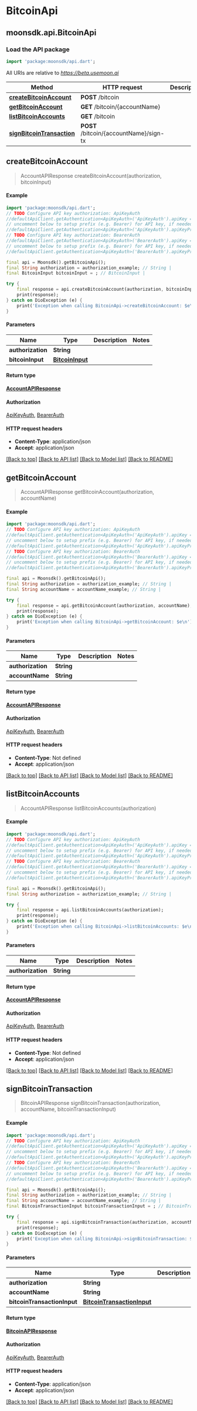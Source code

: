 # BitcoinApi

## moonsdk.api.BitcoinApi

### Load the API package

```dart
import 'package:moonsdk/api.dart';
```

All URIs are relative to _https://beta.usemoon.ai_

| Method                                                             | HTTP request                            | Description |
| ------------------------------------------------------------------ | --------------------------------------- | ----------- |
| [**createBitcoinAccount**](bitcoinapi.md#createbitcoinaccount)     | **POST** /bitcoin                       |             |
| [**getBitcoinAccount**](bitcoinapi.md#getbitcoinaccount)           | **GET** /bitcoin/{accountName}          |             |
| [**listBitcoinAccounts**](bitcoinapi.md#listbitcoinaccounts)       | **GET** /bitcoin                        |             |
| [**signBitcoinTransaction**](bitcoinapi.md#signbitcointransaction) | **POST** /bitcoin/{accountName}/sign-tx |             |

## **createBitcoinAccount**

> AccountAPIResponse createBitcoinAccount(authorization, bitcoinInput)

#### Example

```dart
import 'package:moonsdk/api.dart';
// TODO Configure API key authorization: ApiKeyAuth
//defaultApiClient.getAuthentication<ApiKeyAuth>('ApiKeyAuth').apiKey = 'YOUR_API_KEY';
// uncomment below to setup prefix (e.g. Bearer) for API key, if needed
//defaultApiClient.getAuthentication<ApiKeyAuth>('ApiKeyAuth').apiKeyPrefix = 'Bearer';
// TODO Configure API key authorization: BearerAuth
//defaultApiClient.getAuthentication<ApiKeyAuth>('BearerAuth').apiKey = 'YOUR_API_KEY';
// uncomment below to setup prefix (e.g. Bearer) for API key, if needed
//defaultApiClient.getAuthentication<ApiKeyAuth>('BearerAuth').apiKeyPrefix = 'Bearer';

final api = Moonsdk().getBitcoinApi();
final String authorization = authorization_example; // String | 
final BitcoinInput bitcoinInput = ; // BitcoinInput | 

try {
    final response = api.createBitcoinAccount(authorization, bitcoinInput);
    print(response);
} catch on DioException (e) {
    print('Exception when calling BitcoinApi->createBitcoinAccount: $e\n');
}
```

#### Parameters

| Name              | Type                                | Description | Notes |
| ----------------- | ----------------------------------- | ----------- | ----- |
| **authorization** | **String**                          |             |       |
| **bitcoinInput**  | [**BitcoinInput**](bitcoininput.md) |             |       |

#### Return type

[**AccountAPIResponse**](accountapiresponse.md)

#### Authorization

[ApiKeyAuth](./#ApiKeyAuth), [BearerAuth](./#BearerAuth)

#### HTTP request headers

* **Content-Type**: application/json
* **Accept**: application/json

[\[Back to top\]](bitcoinapi.md) [\[Back to API list\]](./#documentation-for-api-endpoints) [\[Back to Model list\]](./#documentation-for-models) [\[Back to README\]](./)

## **getBitcoinAccount**

> AccountAPIResponse getBitcoinAccount(authorization, accountName)

#### Example

```dart
import 'package:moonsdk/api.dart';
// TODO Configure API key authorization: ApiKeyAuth
//defaultApiClient.getAuthentication<ApiKeyAuth>('ApiKeyAuth').apiKey = 'YOUR_API_KEY';
// uncomment below to setup prefix (e.g. Bearer) for API key, if needed
//defaultApiClient.getAuthentication<ApiKeyAuth>('ApiKeyAuth').apiKeyPrefix = 'Bearer';
// TODO Configure API key authorization: BearerAuth
//defaultApiClient.getAuthentication<ApiKeyAuth>('BearerAuth').apiKey = 'YOUR_API_KEY';
// uncomment below to setup prefix (e.g. Bearer) for API key, if needed
//defaultApiClient.getAuthentication<ApiKeyAuth>('BearerAuth').apiKeyPrefix = 'Bearer';

final api = Moonsdk().getBitcoinApi();
final String authorization = authorization_example; // String | 
final String accountName = accountName_example; // String | 

try {
    final response = api.getBitcoinAccount(authorization, accountName);
    print(response);
} catch on DioException (e) {
    print('Exception when calling BitcoinApi->getBitcoinAccount: $e\n');
}
```

#### Parameters

| Name              | Type       | Description | Notes |
| ----------------- | ---------- | ----------- | ----- |
| **authorization** | **String** |             |       |
| **accountName**   | **String** |             |       |

#### Return type

[**AccountAPIResponse**](accountapiresponse.md)

#### Authorization

[ApiKeyAuth](./#ApiKeyAuth), [BearerAuth](./#BearerAuth)

#### HTTP request headers

* **Content-Type**: Not defined
* **Accept**: application/json

[\[Back to top\]](bitcoinapi.md) [\[Back to API list\]](./#documentation-for-api-endpoints) [\[Back to Model list\]](./#documentation-for-models) [\[Back to README\]](./)

## **listBitcoinAccounts**

> AccountAPIResponse listBitcoinAccounts(authorization)

#### Example

```dart
import 'package:moonsdk/api.dart';
// TODO Configure API key authorization: ApiKeyAuth
//defaultApiClient.getAuthentication<ApiKeyAuth>('ApiKeyAuth').apiKey = 'YOUR_API_KEY';
// uncomment below to setup prefix (e.g. Bearer) for API key, if needed
//defaultApiClient.getAuthentication<ApiKeyAuth>('ApiKeyAuth').apiKeyPrefix = 'Bearer';
// TODO Configure API key authorization: BearerAuth
//defaultApiClient.getAuthentication<ApiKeyAuth>('BearerAuth').apiKey = 'YOUR_API_KEY';
// uncomment below to setup prefix (e.g. Bearer) for API key, if needed
//defaultApiClient.getAuthentication<ApiKeyAuth>('BearerAuth').apiKeyPrefix = 'Bearer';

final api = Moonsdk().getBitcoinApi();
final String authorization = authorization_example; // String | 

try {
    final response = api.listBitcoinAccounts(authorization);
    print(response);
} catch on DioException (e) {
    print('Exception when calling BitcoinApi->listBitcoinAccounts: $e\n');
}
```

#### Parameters

| Name              | Type       | Description | Notes |
| ----------------- | ---------- | ----------- | ----- |
| **authorization** | **String** |             |       |

#### Return type

[**AccountAPIResponse**](accountapiresponse.md)

#### Authorization

[ApiKeyAuth](./#ApiKeyAuth), [BearerAuth](./#BearerAuth)

#### HTTP request headers

* **Content-Type**: Not defined
* **Accept**: application/json

[\[Back to top\]](bitcoinapi.md) [\[Back to API list\]](./#documentation-for-api-endpoints) [\[Back to Model list\]](./#documentation-for-models) [\[Back to README\]](./)

## **signBitcoinTransaction**

> BitcoinAPIResponse signBitcoinTransaction(authorization, accountName, bitcoinTransactionInput)

#### Example

```dart
import 'package:moonsdk/api.dart';
// TODO Configure API key authorization: ApiKeyAuth
//defaultApiClient.getAuthentication<ApiKeyAuth>('ApiKeyAuth').apiKey = 'YOUR_API_KEY';
// uncomment below to setup prefix (e.g. Bearer) for API key, if needed
//defaultApiClient.getAuthentication<ApiKeyAuth>('ApiKeyAuth').apiKeyPrefix = 'Bearer';
// TODO Configure API key authorization: BearerAuth
//defaultApiClient.getAuthentication<ApiKeyAuth>('BearerAuth').apiKey = 'YOUR_API_KEY';
// uncomment below to setup prefix (e.g. Bearer) for API key, if needed
//defaultApiClient.getAuthentication<ApiKeyAuth>('BearerAuth').apiKeyPrefix = 'Bearer';

final api = Moonsdk().getBitcoinApi();
final String authorization = authorization_example; // String | 
final String accountName = accountName_example; // String | 
final BitcoinTransactionInput bitcoinTransactionInput = ; // BitcoinTransactionInput | 

try {
    final response = api.signBitcoinTransaction(authorization, accountName, bitcoinTransactionInput);
    print(response);
} catch on DioException (e) {
    print('Exception when calling BitcoinApi->signBitcoinTransaction: $e\n');
}
```

#### Parameters

| Name                        | Type                                                      | Description | Notes |
| --------------------------- | --------------------------------------------------------- | ----------- | ----- |
| **authorization**           | **String**                                                |             |       |
| **accountName**             | **String**                                                |             |       |
| **bitcoinTransactionInput** | [**BitcoinTransactionInput**](bitcointransactioninput.md) |             |       |

#### Return type

[**BitcoinAPIResponse**](bitcoinapiresponse.md)

#### Authorization

[ApiKeyAuth](./#ApiKeyAuth), [BearerAuth](./#BearerAuth)

#### HTTP request headers

* **Content-Type**: application/json
* **Accept**: application/json

[\[Back to top\]](bitcoinapi.md) [\[Back to API list\]](./#documentation-for-api-endpoints) [\[Back to Model list\]](./#documentation-for-models) [\[Back to README\]](./)
